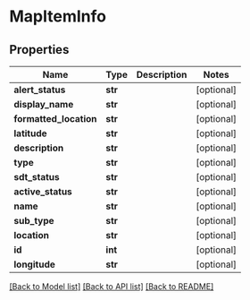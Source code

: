 # MapItemInfo

## Properties
Name | Type | Description | Notes
------------ | ------------- | ------------- | -------------
**alert_status** | **str** |  | [optional] 
**display_name** | **str** |  | [optional] 
**formatted_location** | **str** |  | [optional] 
**latitude** | **str** |  | [optional] 
**description** | **str** |  | [optional] 
**type** | **str** |  | [optional] 
**sdt_status** | **str** |  | [optional] 
**active_status** | **str** |  | [optional] 
**name** | **str** |  | [optional] 
**sub_type** | **str** |  | [optional] 
**location** | **str** |  | [optional] 
**id** | **int** |  | [optional] 
**longitude** | **str** |  | [optional] 

[[Back to Model list]](../README.md#documentation-for-models) [[Back to API list]](../README.md#documentation-for-api-endpoints) [[Back to README]](../README.md)

